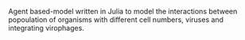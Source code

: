 Agent based-model written in Julia to model the interactions between popoulation of organisms with different cell numbers, viruses and integrating virophages.
